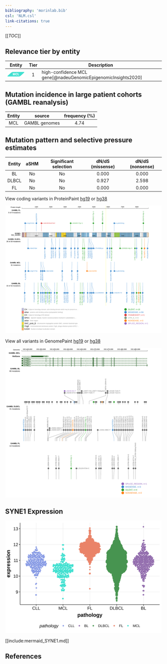 ```yaml
---
bibliography: 'morinlab.bib'
csl: 'NLM.csl'
link-citations: true
---
```

[[_TOC_]]


## Relevance tier by entity

|Entity|Tier|Description             |
|:------:|:----:|------------------------|
|![MCL](images/icons/MCL_tier1.png)   |1   |high-confidence MCL gene[@nadeuGenomicEpigenomicInsights2020]|

## Mutation incidence in large patient cohorts (GAMBL reanalysis)

|Entity|source       |frequency (%)|
|:------:|:-------------:|:-------------:|
|MCL   |GAMBL genomes|4.74         |

## Mutation pattern and selective pressure estimates

|Entity|aSHM|Significant selection|dN/dS (missense)|dN/dS (nonsense)|
|:------:|:----:|:---------------------:|:----------------:|:----------------:|
|BL    |No  |No                   |0.000           |0.000           |
|DLBCL |No  |No                   |0.927           |2.598           |
|FL    |No  |No                   |0.000           |0.000           |




View coding variants in ProteinPaint [hg19](https://morinlab.github.io/LLMPP/GAMBL/SYNE1_protein.html)  or [hg38](https://morinlab.github.io/LLMPP/GAMBL/SYNE1_protein_hg38.html)

![](images/proteinpaint/SYNE1_NM_182961.svg)

View all variants in GenomePaint [hg19](https://morinlab.github.io/LLMPP/GAMBL/SYNE1.html)  or [hg38](https://morinlab.github.io/LLMPP/GAMBL/SYNE1_hg38.html)

![](images/proteinpaint/SYNE1.svg)

## SYNE1 Expression
![](images/gene_expression/SYNE1_by_pathology.svg)
<!-- ORIGIN: nadeuGenomicEpigenomicInsights2020a -->
<!-- MCL: nadeuGenomicEpigenomicInsights2020b -->

[[include:mermaid_SYNE1.md]]

## References

